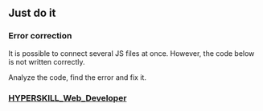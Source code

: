 ## Just do it

### Error correction

It is possible to connect several JS files at once. However, the code below is not written correctly.

Analyze the code, find the error and fix it.

### [HYPERSKILL_Web_Developer](https://github.com/kakanew/HYPERSKILL_Web_Developer)